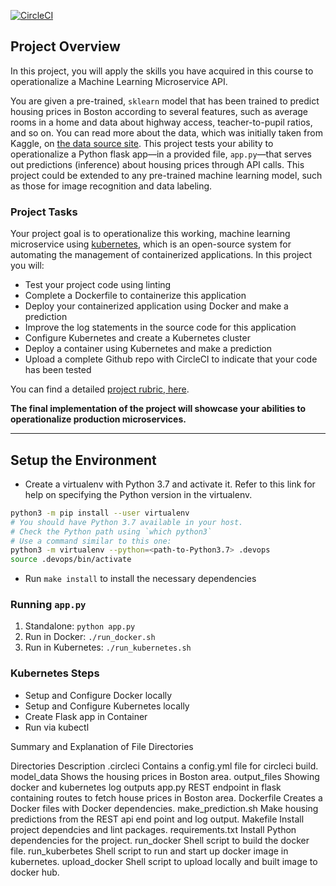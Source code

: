 [![CircleCI](https://dl.circleci.com/status-badge/img/gh/Shehu-Yakubu/project-ml-microservice-kubernetes/tree/master.svg?style=svg)](https://dl.circleci.com/status-badge/redirect/gh/Shehu-Yakubu/project-ml-microservice-kubernetes/tree/master)

## Project Overview

In this project, you will apply the skills you have acquired in this course to operationalize a Machine Learning Microservice API. 

You are given a pre-trained, `sklearn` model that has been trained to predict housing prices in Boston according to several features, such as average rooms in a home and data about highway access, teacher-to-pupil ratios, and so on. You can read more about the data, which was initially taken from Kaggle, on [the data source site](https://www.kaggle.com/c/boston-housing). This project tests your ability to operationalize a Python flask app—in a provided file, `app.py`—that serves out predictions (inference) about housing prices through API calls. This project could be extended to any pre-trained machine learning model, such as those for image recognition and data labeling.

### Project Tasks

Your project goal is to operationalize this working, machine learning microservice using [kubernetes](https://kubernetes.io/), which is an open-source system for automating the management of containerized applications. In this project you will:
* Test your project code using linting
* Complete a Dockerfile to containerize this application
* Deploy your containerized application using Docker and make a prediction
* Improve the log statements in the source code for this application
* Configure Kubernetes and create a Kubernetes cluster
* Deploy a container using Kubernetes and make a prediction
* Upload a complete Github repo with CircleCI to indicate that your code has been tested

You can find a detailed [project rubric, here](https://review.udacity.com/#!/rubrics/2576/view).

**The final implementation of the project will showcase your abilities to operationalize production microservices.**

---

## Setup the Environment

* Create a virtualenv with Python 3.7 and activate it. Refer to this link for help on specifying the Python version in the virtualenv. 
```bash
python3 -m pip install --user virtualenv
# You should have Python 3.7 available in your host. 
# Check the Python path using `which python3`
# Use a command similar to this one:
python3 -m virtualenv --python=<path-to-Python3.7> .devops
source .devops/bin/activate
```
* Run `make install` to install the necessary dependencies

### Running `app.py`

1. Standalone:  `python app.py`
2. Run in Docker:  `./run_docker.sh`
3. Run in Kubernetes:  `./run_kubernetes.sh`

### Kubernetes Steps

* Setup and Configure Docker locally
* Setup and Configure Kubernetes locally
* Create Flask app in Container
* Run via kubectl

Summary and Explanation of File Directories

Directories               Description
.circleci	                Contains a config.yml file for circleci build.
model_data	              Shows the housing prices in Boston area.
output_files	            Showing docker and kubernetes log outputs
app.py	                  REST endpoint in flask containing routes to fetch house prices in Boston area.
Dockerfile	              Creates a Docker files with Docker dependencies.
make_prediction.sh	      Make housing predictions from the REST api end point and log output.
Makefile	                Install project dependcies and lint packages.
requirements.txt	        Install Python dependencies for the project.
run_docker	              Shell script to build the docker file.
run_kuberbetes	          Shell script to run and start up docker image in kubernetes.
upload_docker	            Shell script to upload locally and built image to docker hub.
